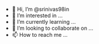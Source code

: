 - 👋 Hi, I’m @srinivas98in
- 👀 I’m interested in ...
- 🌱 I’m currently learning ...
- 💞️ I’m looking to collaborate on ...
- 📫 How to reach me ...

<!---
srinivas98in/srinivas98in is a ✨ special ✨ repository because its `README.md` (this file) appears on your GitHub profile.
You can click the Preview link to take a look at your changes.
--->

